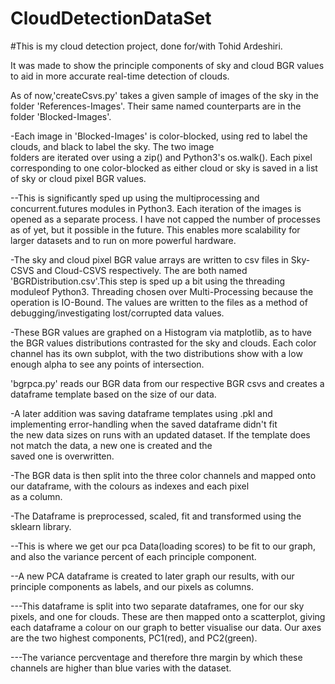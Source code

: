 # CloudDetectionDataSet

#This is my cloud detection project, done for/with Tohid Ardeshiri.

It was made to show the principle components of sky and cloud BGR values to aid in more accurate real-time detection of clouds. 

As of now,'createCsvs.py' takes a given sample of images of the sky in the folder 'References-Images'. Their same named counterparts are in the folder 'Blocked-Images'.
  
  -Each image in 'Blocked-Images' is color-blocked, using red to label the clouds, and black to label the sky. The two image     
  folders are iterated over using a zip() and Python3's os.walk(). Each pixel corresponding to one color-blocked as either 
  cloud or sky is saved in a list of sky or cloud pixel BGR values.
  
  --This is significantly sped up using the multiprocessing and concurrent.futures modules in Python3. Each iteration of the 
  images is opened as a separate process. I have not capped the number of processes as of yet, but it possible in the future.
  This enables more scalability for larger datasets and to run on more powerful hardware.
  
  
  -The sky and cloud pixel BGR value arrays are written to csv files in Sky-CSVS and Cloud-CSVS respectively. The are both named   
  'BGRDistribution.csv'.This step is sped up a bit using the threading moduleof Python3. Threading chosen over Multi-Processing 
  because the operation is IO-Bound. The values are written to the files as a method of debugging/investigating lost/corrupted 
  data values.
  
  
  -These BGR values are graphed on a Histogram via matplotlib, as to have the BGR values distributions contrasted for the sky and 
  clouds. Each color channel has its own subplot, with the two distributions show with a low enough alpha to see any points of 
  intersection.
  

'bgrpca.py' reads our BGR data from our respective BGR csvs and creates a dataframe template based on the size of our data.

  -A later addition was saving dataframe templates using .pkl and implementing error-handling when the saved dataframe didn't fit  
  the new data sizes on runs with an updated dataset. If the template does not match the data, a new one is created and the   
  saved one is overwritten.
  
  -The BGR data is then split into the three color channels and mapped onto our dataframe, with the colours as indexes and each pixel  
  as a column.
  
  -The Dataframe is preprocessed, scaled, fit and transformed using the sklearn library.
  
  --This is where we get our pca Data(loading scores) to be fit to our graph, and also the variance percent of each principle 
  component.
    
  --A new PCA dataframe is created to later graph our results, with our principle components as labels, and our pixels as columns.
      
  ---This dataframe is split into two separate dataframes, one for our sky pixels, and one for clouds.
    These are then mapped onto a scatterplot, giving each dataframe a colour on our graph to better visualise our data.
    Our axes are the two highest components, PC1(red), and PC2(green).
      
   ---The variance percventage and therefore thre margin by which these channels are higher than blue varies with the dataset.
    
